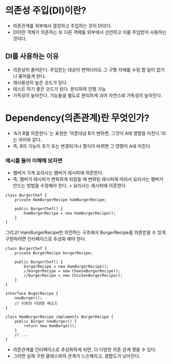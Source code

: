 # 의존성 주입(DI)이란?
- 의존관계를 외부에서 결정하고 주입하는 것이 DI이다.
- DI이란 객체가 의존하는 또 다른 객체를 외부에서 선언하고 이를 주입받아 사용하는 것이다.

## DI를 사용하는 이유
- 의존성이 줄어든다. 주입받는 대상이 변하더라도 그 구형 자체를 수정 할 일이 없거나 줄어들게 된다.
- 재사용성이 높은 코드가 된다.
- 테스트 하기 좋은 코드가 된다. 분리하여 진행 가능
- 가독성이 높아진다. 기능들을 별도로 분리하게 괴어 자연스레 가독성이 높아진다.

# Dependency(의존관계)란 무엇인가?
- 'A가 B를 의존한다.'는 표현은 '의존대상 B가 변하면, 그것이 A에 영향을 미친다.'라는 의미와 같다.
- 즉, B의 기능이 추가 또는 변경되거나 형식이 바뀌면 그 영향이 A에 미친다.

### 예시를 들어 이해해 보자면
- 햄버거 가게 요리사는 햄버거 레시피에 의존한다.
- 즉, 햄버거 레시피가 변화하게 되었을 때 변화된 레시피에 따라서 요리사는 햄버거 만드는 방법을 수정해야 한다. = 요리사는 레시피에 의존한다.
~~~
class BurgerChef {
    private HamBurgerRecipe hamBurgerRecipe;

    public BurgerChef() {
        hamBurgerRecipe = new HamBurgerRecipe();        
    }
}
~~~
그리고! HamBurgerRecipe만 의전하는 구조에서 BurgerRecipe를 의존받을 수 있게 구현하려면 인터페이스로 추상화 해야 한다.
~~~
class BurgerChef {
    private BurgerRecipe burgerRecipe;

    public BurgerChef() {
        burgerRecipe = new HamBurgerRecipe();
        //burgerRecipe = new CheeseBurgerRecipe();
        //burgerRecipe = new ChickenBurgerRecipe();
    }
}

interface BugerRecipe {
    newBurger();
    // 이외의 다양한 메소드
} 

class HamBurgerRecipe implements BurgerRecipe {
    public Burger newBurger() {
        return new HamBerger();
    }
    // ...
}
~~~

- 의존관계를 인터페이스로 추상화하게 되면, 더 다양한 의존 관계 맺을 수 있다.
- 그러면 실제 구현 클래스와의 관계가 느슨해지고, 결합도가 낮아진다.